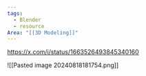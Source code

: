 ```yaml
---
tags:
  - Blender
  - resource
Area: "[[3D Modeling]]"
---
```


https://x.com/i/status/1663526493845340160

![[Pasted image 20240818181754.png]]